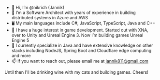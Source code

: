 - 👋 Hi, I’m @nikrich (Jannik)
- 👀 I’m a Software Architect with years of experience in building distributed systems in Azure and AWS
- 🖥️ My main languages include C#, JavaScript, TypeScript, Java and C++
- 🌱 I have a huge interest in game development. Started out with XNA, over to Unity and Unreal Engine 3. Now I’m building games Unreal Engine 5
- 💞️ I currently specialize in Java and have extensive knowledge on other stacks including NodeJS, Spring Boot and Cloudflare edge computing and more
- 📫 If you want to reach out, please email me at jannik811@gmail.com

Until then I'll be drinking wine with my cats and building games. Cheers!

<!---
nikrich/nikrich is a ✨ special ✨ repository because its `README.md` (this file) appears on your GitHub profile.
You can click the Preview link to take a look at your changes.
--->
